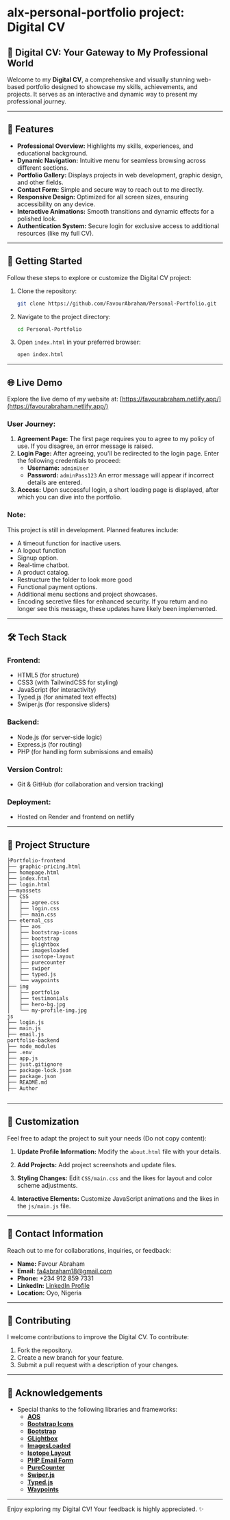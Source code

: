 # alx-personal-portfolio project: Digital CV

## 🎯 **Digital CV: Your Gateway to My Professional World**

Welcome to my **Digital CV**, a comprehensive and visually stunning web-based portfolio designed to showcase my skills, achievements, and projects. It serves as an interactive and dynamic way to present my professional journey.

---

## 🌟 **Features**

- **Professional Overview:** Highlights my skills, experiences, and educational background.
- **Dynamic Navigation:** Intuitive menu for seamless browsing across different sections.
- **Portfolio Gallery:** Displays projects in web development, graphic design, and other fields.
- **Contact Form:** Simple and secure way to reach out to me directly.
- **Responsive Design:** Optimized for all screen sizes, ensuring accessibility on any device.
- **Interactive Animations:** Smooth transitions and dynamic effects for a polished look.
- **Authentication System:** Secure login for exclusive access to additional resources (like my full CV).

---

## 🚀 **Getting Started**

Follow these steps to explore or customize the Digital CV project:

1. Clone the repository:
   ```bash
   git clone https://github.com/FavourAbraham/Personal-Portfolio.git
   ```
2. Navigate to the project directory:
   ```bash
   cd Personal-Portfolio
   ```
3. Open `index.html` in your preferred browser:
   ```bash
   open index.html
   ```

---

## 🌐 **Live Demo**

Explore the live demo of my website at:
[https://favourabraham.netlify.app/](https://favourabraham.netlify.app/)

### User Journey:
1. **Agreement Page:** The first page requires you to agree to my policy of use. If you disagree, an error message is raised.
2. **Login Page:** After agreeing, you'll be redirected to the login page. Enter the following credentials to proceed:
   - **Username:** `adminUser`
   - **Password:** `adminPass123`
   An error message will appear if incorrect details are entered.
3. **Access:** Upon successful login, a short loading page is displayed, after which you can dive into the portfolio.

### Note:
This project is still in development. Planned features include:
- A timeout function for inactive users.
- A logout function
- Signup option.
- Real-time chatbot.
- A product catalog.
- Restructure the folder to look more good
- Functional payment options.
- Additional menu sections and project showcases.
- Encoding secretive files for enhanced security. If you return and no longer see this message, these updates have likely been implemented.

---

## 🛠 **Tech Stack**

### **Frontend:**
- HTML5 (for structure)
- CSS3 (with TailwindCSS for styling)
- JavaScript (for interactivity)
- Typed.js (for animated text effects)
- Swiper.js (for responsive sliders)

### **Backend:**
- Node.js (for server-side logic)
- Express.js (for routing)
- PHP (for handling form submissions and emails)

### **Version Control:**
- Git & GitHub (for collaboration and version tracking)

### **Deployment:**
- Hosted on Render and frontend on netlify

---

## 📂 **Project Structure**

```
├Portfolio-frontend
├── graphic-pricing.html
├── homepage.html
├── index.html
├── login.html
├──myassets
├── CSS
│   ├── agree.css
│   ├── login.css
│   ├── main.css
├── eternal_css
│   ├── aos
│   ├── bootstrap-icons
│   ├── bootstrap
│   ├── glightbox
│   ├── imagesloaded
│   ├── isotope-layout
│   ├── purecounter
│   ├── swiper
│   ├── typed.js
│   └── waypoints
├── img
│   ├── portfolio
│   ├── testimonials
│   ├── hero-bg.jpg
│   └── my-profile-img.jpg
js
├── login.js
├── main.js
├── email.js
portfolio-backend
├── node_modules
├── .env
├── app.js
├── just.gitignore
├── package-lock.json
├── package.json
├── README.md
├── Author


```

---

## 🎨 **Customization**

Feel free to adapt the project to suit your needs (Do not copy content):

1. **Update Profile Information:**
   Modify the `about.html` file with your details.

2. **Add Projects:**
   Add project screenshots and update files.

3. **Styling Changes:**
   Edit `CSS/main.css` and the likes for layout and color scheme adjustments.

4. **Interactive Elements:**
   Customize JavaScript animations and the likes in the `js/main.js` file.

---

## 📧 **Contact Information**

Reach out to me for collaborations, inquiries, or feedback:

- **Name:** Favour Abraham
- **Email:** [fa4abraham18@gmail.com](mailto:fa4abraham18@gmail.com)
- **Phone:** +234 912 859 7331
- **LinkedIn:** [LinkedIn Profile](https://www.linkedin.com/in/favourabraham)
- **Location:** Oyo, Nigeria

---

## 🤝 **Contributing**

I welcome contributions to improve the Digital CV. To contribute:

1. Fork the repository.
2. Create a new branch for your feature.
3. Submit a pull request with a description of your changes.

---

## 🙏 **Acknowledgements**

- Special thanks to the following libraries and frameworks:
  - **[AOS](https://michalsnik.github.io/aos/)**
  - **[Bootstrap Icons](https://icons.getbootstrap.com/)**
  - **[Bootstrap](https://getbootstrap.com/)**
  - **[GLightbox](https://github.com/biati-digital/glightbox)**
  - **[ImagesLoaded](https://imagesloaded.desandro.com/)**
  - **[Isotope Layout](https://isotope.metafizzy.co/)**
  - **[PHP Email Form](https://github.com/bootstrapmade/php-email-form)**
  - **[PureCounter](https://github.com/srexi/purecounterjs)**
  - **[Swiper.js](https://swiperjs.com/)**
  - **[Typed.js](https://mattboldt.com/demos/typed-js/)**
  - **[Waypoints](http://imakewebthings.com/waypoints/)**

---

Enjoy exploring my Digital CV! Your feedback is highly appreciated. ✨
